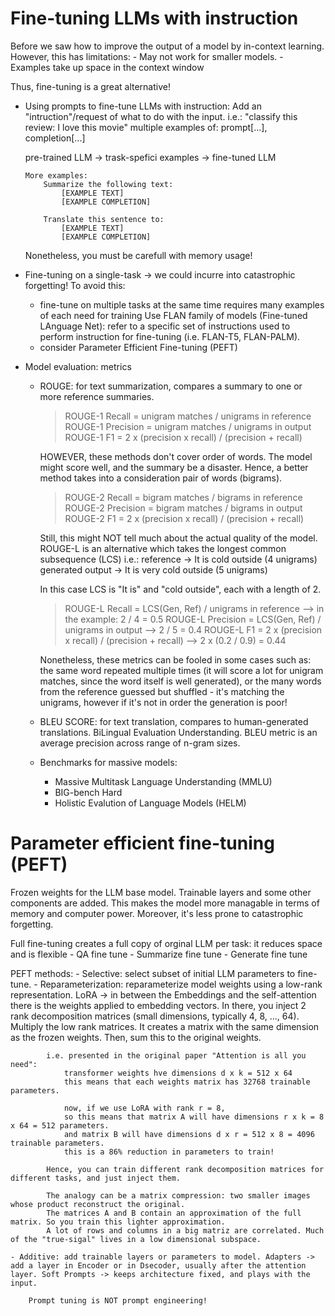 # Fine-tuning LLMs with instruction
Before we saw how to improve the output of a model by in-context learning. However, this has limitations:
    - May not work for smaller models.
    - Examples take up space in the context window

Thus, fine-tuning is a great alternative!

* Using prompts to fine-tune LLMs with instruction:
    Add an "intruction"/request of what to do with the input. i.e.: "classify this review: I love this movie"
    multiple examples of: prompt[...], completion[...]

    pre-trained LLM -> trask-spefici examples -> fine-tuned LLM

    ```
    More examples:
        Summarize the following text:
            [EXAMPLE TEXT]
            [EXAMPLE COMPLETION]
        
        Translate this sentence to:
            [EXAMPLE TEXT]
            [EXAMPLE COMPLETION]
    ```
    Nonetheless, you must be carefull with memory usage!

* Fine-tuning on a single-task -> we could incurre into catastrophic forgetting!
    To avoid this:
    - fine-tune on multiple tasks at the same time
        requires many examples of each need for training
            Use FLAN family of models (Fine-tuned LAnguage Net): refer to a specific set of instructions used to perform instruction for fine-tuning (i.e. FLAN-T5, FLAN-PALM).
    - consider Parameter Efficient Fine-tuning (PEFT)

* Model evaluation: metrics
    - ROUGE: for text summarization, compares a summary to one or more reference summaries.
        > ROUGE-1 Recall = unigram matches / unigrams in reference
        > ROUGE-1 Precision = unigram matches / unigrams in output
        > ROUGE-1 F1 = 2 x (precision x recall) / (precision + recall)

        HOWEVER, these methods don't cover order of words. The model might score well, and the summary be a disaster.
        Hence, a better method takes into a consideration pair of words (bigrams).
        > ROUGE-2 Recall = bigram matches / bigrams in reference
        > ROUGE-2 Precision = bigram matches / bigrams in output
        > ROUGE-2 F1 = 2 x (precision x recall) / (precision + recall)

        Still, this might NOT tell much about the actual quality of the model.
        ROUGE-L is an alternative which takes the longest common subsequence (LCS)
        i.e.:
            reference        -> It is cold outside (4 unigrams)
            generated output -> It is very cold outside (5 unigrams)

        In this case LCS is "It is" and "cold outside", each with a length of 2.

        > ROUGE-L Recall = LCS(Gen, Ref) / unigrams in reference --> in the example: 2 / 4 = 0.5
        > ROUGE-L Precision = LCS(Gen, Ref) / unigrams in output --> 2 / 5 = 0.4
        > ROUGE-L F1 = 2 x (precision x recall) / (precision + recall) --> 2 x (0.2 / 0.9) = 0.44

        Nonetheless, these metrics can be fooled in some cases such as: the same word repeated multiple times (it will score a lot for unigram matches, since the word itself is well generated), or the many words from the reference guessed but shuffled - it's matching the unigrams, however if it's not in order the generation is poor!

    - BLEU SCORE: for text translation, compares to human-generated translations. BiLingual Evaluation Understanding.
        BLEU metric is an average precision across range of n-gram sizes.

    
    - Benchmarks for massive models:
        - Massive Multitask Language Understanding (MMLU)
        - BIG-bench Hard
        - Holistic Evalution of Language Models (HELM)

# Parameter efficient fine-tuning (PEFT)
    
Frozen weights for the LLM base model. Trainable layers and some other components are added. This makes the model more managable in terms of memory and computer power. Moreover, it's less prone to catastrophic forgetting.

Full fine-tuning creates a full copy of orginal LLM per task: it reduces space and is flexible
    - QA fine tune
    - Summarize fine tune
    - Generate fine tune

PEFT methods:
    - Selective: select subset of initial LLM parameters to fine-tune.
    - Reparameterization: reparameterize model weights using a low-rank representation.
        LoRA -> in between the Embeddings and the self-attention there is the weights applied to embedding vectors.
            In there, you inject 2 rank decomposition matrices (small dimensions, typically 4, 8, ..., 64). Multiply the low rank matrices. It creates a matrix with the same dimension as the frozen weights. Then, sum this to the original weights.

            i.e. presented in the original paper "Attention is all you need":
                transformer weights hve dimensions d x k = 512 x 64
                this means that each weights matrix has 32768 trainable parameters.

                now, if we use LoRA with rank r = 8,
                so this means that matrix A will have dimensions r x k = 8 x 64 = 512 parameters.
                and matrix B will have dimensions d x r = 512 x 8 = 4096 trainable parameters.
                this is a 86% reduction in parameters to train!

            Hence, you can train different rank decomposition matrices for different tasks, and just inject them.

            The analogy can be a matrix compression: two smaller images whose product reconstruct the original.
            The matrices A and B contain an approximation of the full matrix. So you train this lighter approximation.
            A lot of rows and columns in a big matriz are correlated. Much of the "true-sigal" lives in a low dimensional subspace.

    - Additive: add trainable layers or parameters to model. Adapters -> add a layer in Encoder or in Dsecoder, usually after the attention layer. Soft Prompts -> keeps architecture fixed, and plays with the input.

        Prompt tuning is NOT prompt engineering!
    